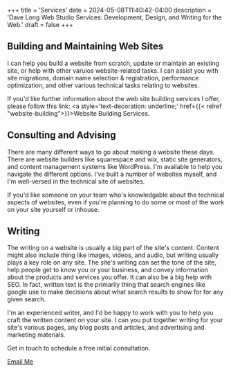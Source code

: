+++
title = 'Services'
date = 2024-05-08T11:40:42-04:00
description = 'Dave Long Web Studio Services: Development, Design, and Writing for the Web.'
draft = false
+++

## Building and Maintaining Web Sites

I can help you build a website from scratch, update or maintain an existing site, or help with other varuios
website-related tasks. I can assist you with site migrations, domain name selection & registration, performance optimization, and other
various technical tasks relating to websites.

If you'd like further information about the web site building services I offer, please follow this link: <a style='text-decoration: underline;' href={{<
  relref "website-building">}}>Website Building Services</a>.

## Consulting and Advising

There are many different ways to go about making a website these days. There are website builders like squarespace and
wix, static site generators, and content management systems like WordPress. I'm available to help you navigate the
different options. I've built a number of websites myself, and I'm well-versed in the technical site of websites.

If you'd like someone on your team who's knowledgable about the technical aspects of websites, even if you're planning
to do some or most of the work on your site yourself or inhouse.

## Writing

The writing on a website is usually a big part of the site's content. Content might also include thing like images,
videos, and audio, but writing usually plays a key role on any site. The site's writing can set the tone of the site, help
people get to know you or your business, and convey information about the products and services you offer. It can also
be a big help with SEO. In fact, written text is the primarily thing that search engines like google use to make
decisions about what search results to show for for any given search.

I'm an experienced writer, and I'd be happy to work with you to help you craft the written content on your site. I
can you put together writing for your site's various pages, any blog posts and articles, and advertising and marketing
materials.

<p class='txt-center'>Get in touch to schedule a free initial consultation.</p> 

<div>
    <a 
      href="mailto:davelongdev@gmail.com"
      class="btn btn-center"
    >
      Email Me
    </a>
</div>
